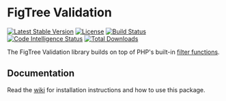 # FigTree Validation

[![Latest Stable Version](https://img.shields.io/packagist/v/figtree-php/validation)](https://packagist.org/packages/figtree-php/validation)
[![License](https://img.shields.io/packagist/l/figtree-php/validation)](https://github.com/figtree-php/validation/blob/master/license.txt)
[![Build Status](https://scrutinizer-ci.com/g/figtree-php/validation/badges/build.png?b=master)](https://scrutinizer-ci.com/g/figtree-php/validation/build-status/master)
[![Code Intelligence Status](https://scrutinizer-ci.com/g/figtree-php/validation/badges/code-intelligence.svg?b=master)](https://scrutinizer-ci.com/code-intelligence)
[![Total Downloads](https://img.shields.io/packagist/dt/figtree-php/validation)](https://packagist.org/packages/figtree-php/validation)

The FigTree Validation library builds on top of PHP's built-in
[filter functions](https://www.php.net/manual/en/ref.filter.php).

## Documentation

Read the [wiki](https://github.com/figtree-php/validation/wiki) for
installation instructions and how to use this package.
